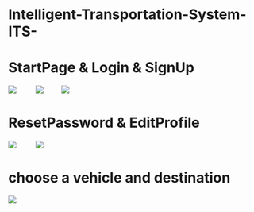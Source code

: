 # Intelligent-Transportation-System-ITS-
# StartPage & Login & SignUp
<img src="https://media.giphy.com/media/xa5EkdQzLMWjb9OxCQ/giphy.gif">&nbsp; &nbsp;&nbsp;&nbsp;&nbsp;&nbsp;&nbsp;&nbsp;&nbsp;<img src="https://media.giphy.com/media/RJWom5ca95CN5I0ipO/giphy.gif">&nbsp; &nbsp;&nbsp;&nbsp;&nbsp;&nbsp;&nbsp;
<img src="https://media.giphy.com/media/EC6Ejw7t32kcMfJptb/giphy.gif">
# ResetPassword & EditProfile
<img src="https://media.giphy.com/media/7NpG7MeVmwL0qlolRR/giphy.gif">&nbsp; &nbsp;&nbsp;&nbsp;&nbsp;&nbsp;&nbsp;&nbsp;&nbsp;<img src="https://media.giphy.com/media/3jCTf3wauaoHRZaW2q/giphy.gif">
# choose a vehicle and destination
<img src="https://media.giphy.com/media/6chq4xEBw8JgAe68Q8/giphy.gif">
